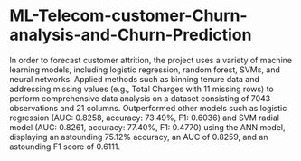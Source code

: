 # ML-Telecom-customer-Churn-analysis-and-Churn-Prediction


In order to forecast customer attrition, the project uses a variety of machine learning models, including logistic regression, random forest, SVMs, and neural networks.
Applied methods such as binning tenure data and addressing missing values (e.g., Total Charges with 11 missing rows) to perform comprehensive data analysis on a dataset consisting of 7043 observations and 21 columns.
Outperformed other models such as logistic regression (AUC: 0.8258, accuracy: 73.49%, F1: 0.6036) and SVM radial model (AUC: 0.8261, accuracy: 77.40%, F1: 0.4770) using the ANN model, displaying an astounding 75.12% accuracy, an AUC of 0.8259, and an astounding F1 score of 0.6111.
